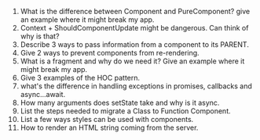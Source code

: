 1. What is the difference between Component and PureComponent? give an example where it might break my app.
2. Context + ShouldComponentUpdate might be dangerous. Can think of why is that?
3. Describe 3 ways to pass information from a component to its PARENT.
4. Give 2 ways to prevent components from re-rendering.
5. What is a fragment and why do we need it? Give an example where it might break my app.
6. Give 3 examples of the HOC pattern.
7. what's the difference in handling exceptions in promises, callbacks and async...await.
8. How many arguments does setState take and why is it async.
9. List the steps needed to migrate a Class to Function Component.
10. List a few ways styles can be used with components.
11. How to render an HTML string coming from the server.
